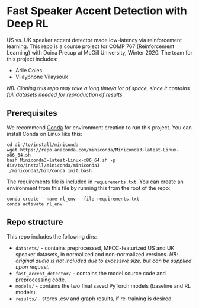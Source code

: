 # Fast Speaker Accent Detection with Deep RL

US vs. UK speaker accent detector made low-latency via reinforcement learning. This repo is a course project for COMP 767 (Reinforcement Learning) with Doina Precup at McGill University, Winter 2020. The team for this project includes:

* Arlie Coles
* Vilayphone Vilaysouk

*NB: Cloning this repo may take a long time/a lot of space, since it contains full datasets needed for reproduction of results.*

## Prerequisites

We recommend [Conda](https://docs.conda.io/projects/conda/en/latest/user-guide/install/) for environment creation to run this project. You can install Conda on Linux like this:

```
cd dir/to/install/miniconda
wget https://repo.anaconda.com/miniconda/Miniconda3-latest-Linux-x86_64.sh
bash Miniconda3-latest-Linux-x86_64.sh -p dir/to/install/miniconda/miniconda3
./miniconda3/bin/conda init bash
```

The requirements file is included in `requirements.txt`. You can create an environment from this file by running this from the root of the repo:

```
conda create --name rl_env --file requirements.txt
conda activate rl_env
```

## Repo structure

This repo includes the following dirs:

* `datasets/` - contains preprocessed, MFCC-featurized US and UK speaker datasets, in normalized and non-normalized versions. *NB: original audio is not included due to excessive size, but can be supplied upon request.*
* `fast_accent_detector/` - contains the model source code and preprocessing code.
* `models/` - contains the two final saved PyTorch models (baseline and RL models).
* `results/` - stores .csv and graph results, if re-training is desired.
